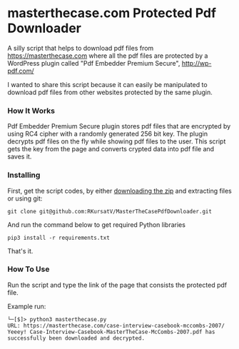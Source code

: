 masterthecase.com Protected Pdf Downloader
==============================


A silly script that helps to download pdf files from https://masterthecase.com where all the pdf files are protected by a WordPress plugin called "Pdf Embedder Premium Secure", http://wp-pdf.com/

I wanted to share this script because it can easily be manipulated to download pdf files from other websites protected by the same plugin. 

### How It Works

Pdf Embedder Premium Secure plugin stores pdf files that are encrypted by using RC4 cipher with a randomly generated 256 bit key. The plugin decrypts pdf files on the fly while showing pdf files to the user. This script gets the key from the page and converts crypted data into pdf file and saves it.

### Installing

First, get the script codes, by either [downloading the zip](https://github.com/RKursatV/MasterTheCasePdfDownloader/archive/main.zip) and extracting files or using git:

```
git clone git@github.com:RKursatV/MasterTheCasePdfDownloader.git
```

And run the command below to get required Python libraries

```
pip3 install -r requirements.txt
```

That's it.

### How To Use
Run the script and type the link of the page that consists the protected pdf file. 

Example run:
```
└─[$]> python3 masterthecase.py 
URL: https://masterthecase.com/case-interview-casebook-mccombs-2007/
Yeeey! Case-Interview-Casebook-MasterTheCase-McCombs-2007.pdf has successfully been downloaded and decrypted.
```
